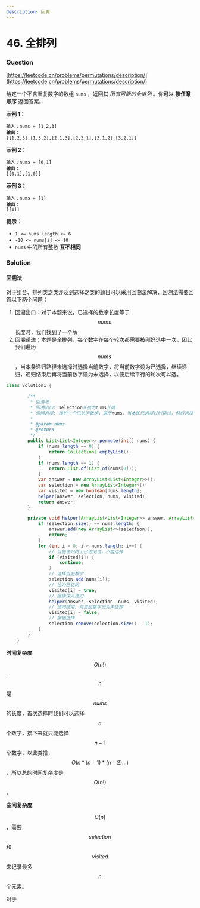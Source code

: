 ```yaml
---
description: 回溯
---
```


# 46. 全排列

### Question

[https://leetcode.cn/problems/permutations/description/](https://leetcode.cn/problems/permutations/description/)



给定一个不含重复数字的数组 `nums` ，返回其 _所有可能的全排列_ 。你可以 **按任意顺序** 返回答案。

&#x20;

**示例 1：**

<pre><code>输入：nums = [1,2,3]
<strong>输出：
</strong>[[1,2,3],[1,3,2],[2,1,3],[2,3,1],[3,1,2],[3,2,1]]
</code></pre>

**示例 2：**

<pre><code>输入：nums = [0,1]
<strong>输出：
</strong>[[0,1],[1,0]]
</code></pre>

**示例 3：**

<pre><code>输入：nums = [1]
<strong>输出：
</strong>[[1]]
</code></pre>

&#x20;

**提示：**

* `1 <= nums.length <= 6`
* `-10 <= nums[i] <= 10`
* `nums` 中的所有整数 **互不相同**

### **Solution**

#### 回溯法

对于组合、排列类之类涉及到选择之类的题目可以采用回溯法解决，回溯法需要回答以下两个问题：

1. 回溯出口：对于本题来说，已选择的数字长度等于$$nums$$长度时，我们找到了一个解
2. 回溯递进：本题是全排列，每个数字在每个轮次都需要被刚好选中一次，因此我们遍历$$nums$$，当本条递归路径未选择时选择当前数字，将当前数字设为已选择，继续递归，递归结束后再将当前数字设为未选择，以便后续平行的轮次可以选。

```java
class Solution1 {

        /**
         * 回溯法
         * 回溯出口: selection长度为nums长度
         * 回溯选择: 维护一个已访问数组，遍历nums，当本轮已选择过时跳过，然后选择当前数字并设为已选，然后递归到下一轮，然后设为未访问，最后撤销选择
         *
         * @param nums
         * @return
         */
        public List<List<Integer>> permute(int[] nums) {
            if (nums.length == 0) {
                return Collections.emptyList();
            }
            if (nums.length == 1) {
                return List.of(List.of(nums[0]));
            }
            var answer = new ArrayList<List<Integer>>();
            var selection = new ArrayList<Integer>();
            var visited = new boolean[nums.length];
            helper(answer, selection, nums, visited);
            return answer;
        }

        private void helper(ArrayList<List<Integer>> answer, ArrayList<Integer> selection, int[] nums, boolean[] visited) {
            if (selection.size() == nums.length) {
                answer.add(new ArrayList<>(selection));
                return;
            }
            for (int i = 0; i < nums.length; i++) {
                // 当前递归树上已访问过，不能选择
                if (visited[i]) {
                    continue;
                }
                // 选择当前数字
                selection.add(nums[i]);
                // 设为已访问
                visited[i] = true;
                // 继续深入递归
                helper(answer, selection, nums, visited);
                // 递归结束，将当前数字设为未选择
                visited[i] = false;
                // 撤销选择
                selection.remove(selection.size() - 1);
            }
        }
    }
```

**时间复杂度**

$$O(n!)$$, $$n$$是$$nums$$的长度，首次选择时我们可以选择$$n$$个数字，接下来就只能选择$$n-1$$个数字，以此类推，$$O(n*(n-1)*(n-2)...)$$，所以总的时间复杂度是$$O(n!)$$。

**空间复杂度**

$$O(n)$$，需要$$selection$$和$$visited$$来记录最多$$n$$个元素。

对于
